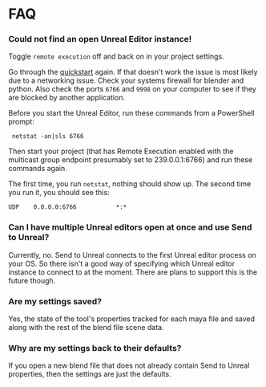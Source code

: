 # FAQ

### Could not find an open Unreal Editor instance!
Toggle `remote execution` off and back on in your project settings.

Go through the [quickstart](/introduction/quickstart) again. If that doesn't work the issue is most likely due to a
networking issue. Check your systems firewall for blender and python. Also check the ports `6766` and `9998` on your
computer to see if they are blocked by another application.

Before you start the Unreal Editor, run these commands from a PowerShell prompt:

     netstat -an|sls 6766

Then start your project (that has Remote Execution enabled with the multicast group endpoint presumably set to
239.0.0.1:6766) and run these commands again.

The first time, you run `netstat`, nothing should show up. The second time you run it, you should see this:

    UDP    0.0.0.0:6766           *:*



### Can I have multiple Unreal editors open at once and use Send to Unreal?
Currently, no. Send to Unreal connects to the first Unreal editor process on your OS. So there isn't a good way of
specifying which Unreal editor instance to connect to at the moment. There are plans to support this is the future
though.


### Are my settings saved?
Yes, the state of the tool's properties tracked for each maya file and saved along with the rest of the
blend file scene data.

### Why are my settings back to their defaults?
If you open a new blend file that does not already contain Send to Unreal properties, then the settings are just
the defaults.
